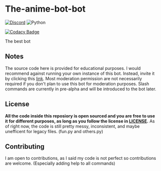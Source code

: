 # The-anime-bot-bot

[![Discord](https://img.shields.io/discord/786359602241470464?label=Discord%20Server&style=for-the-badge)](https://discord.gg/bUpF6d6bP9)
![Python](https://img.shields.io/badge/Python-3.9-red?style=for-the-badge)
<!-- ![GitHub commit activity](https://img.shields.io/github/commit-activity/w/Cryptex-github/the-anime-bot-bot?style=for-the-badge) -->
[![Codacy Badge](https://api.codacy.com/project/badge/Grade/5b3f17ae93e647aaa3ff7ae5a78a8a34)](https://app.codacy.com/gh/Cryptex-github/the-anime-bot-bot?utm_source=github.com&utm_medium=referral&utm_content=Cryptex-github/the-anime-bot-bot&utm_campaign=Badge_Grade_Settings)

The best bot

## Notes
The source code here is provided for educational purposes. I would recommend against running your own instance of this bot. Instead, invite it by clicking this [link](https://discord.com/api/oauth2/authorize?client_id=787927476177076234&permissions=2486562007&scope=bot%20applications.commands). Most moderation permission are not necessarily required if you don't plan to use this bot for moderation purposes. Slash commands are currently in pre-alpha and will be introduced to the bot later.

## License
**All the code inside this reposiory is open sourced and you are free to use it for different purposes, as long as you follow the license in [LICENSE](https://github.com/Cryptex-github/the-anime-bot-bot/blob/main/LICENSE).** As of right now, the code is still pretty messy, inconsistent, and maybe unefficent for legacy files. (fun.py and others.py)

## Contributing
I am open to contributions, as I said my code is not perfect so contributions are welcome. (Especially adding help to all commands)
